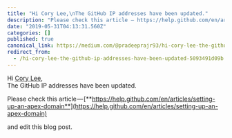 ```yaml
---
title: "Hi Cory Lee,\nThe GitHub IP addresses have been updated."
description: "Please check this article — https://help.github.com/en/articles/setting-up-an-apex-domain"
date: "2019-05-31T04:13:31.560Z"
categories: []
published: true
canonical_link: https://medium.com/@pradeeprajr93/hi-cory-lee-the-github-ip-addresses-have-been-updated-5093491d09b
redirect_from:
  - /hi-cory-lee-the-github-ip-addresses-have-been-updated-5093491d09b
---
```


Hi [Cory Lee](https://medium.com/u/80014791c45c),  
The GitHub IP addresses have been updated.

Please check this article — [**https://help.github.com/en/articles/setting-up-an-apex-domain**](https://help.github.com/en/articles/setting-up-an-apex-domain)

and edit this blog post.

